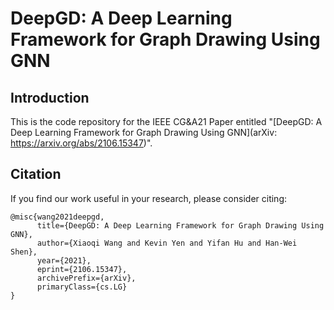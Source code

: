 # DeepGD: A Deep Learning Framework for Graph Drawing Using GNN

## Introduction
This is the code repository for the IEEE CG&A21 Paper entitled "[DeepGD: A Deep Learning Framework for Graph Drawing Using GNN](arXiv: https://arxiv.org/abs/2106.15347)".

## Citation
If you find our work useful in your research, please consider citing:
```
@misc{wang2021deepgd,
      title={DeepGD: A Deep Learning Framework for Graph Drawing Using GNN}, 
      author={Xiaoqi Wang and Kevin Yen and Yifan Hu and Han-Wei Shen},
      year={2021},
      eprint={2106.15347},
      archivePrefix={arXiv},
      primaryClass={cs.LG}
}
```
